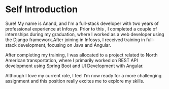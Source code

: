 <h1>Self Introduction</h1>
<p>Sure! My name is Anand, and I'm a full-stack developer with two years of professional experience at Infosys. Prior to this , I completed a couple of internships during my graduation, where I worked as a web developer using the Django framework.After joining in Infosys, I received training in full-stack development, focusing on Java and Angular.</p>
<p>After completing my training, I was allocated to a project related to North American transportation, where I primarily worked on REST API development using Spring Boot and UI Development with Angular.</p>
<p>Although I love my current role, I feel I’m now ready for a more challenging assignment and this position really excites me to explore my skills.</p>